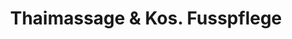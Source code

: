 ---
title: "Thaimassage & Kos. Fusspflege"
url: /berlin/thaimassage-und-kos-fusspflege/
shop: Massage
---